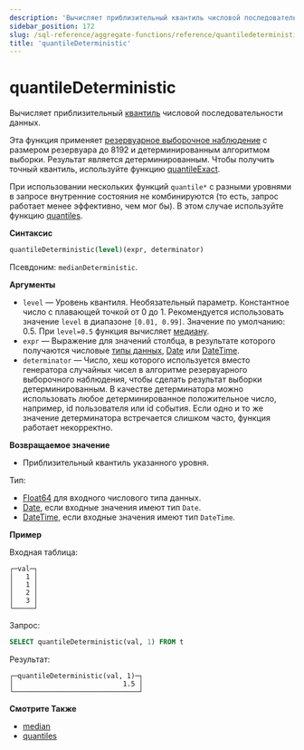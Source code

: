 ```yaml
---
description: 'Вычисляет приблизительный квантиль числовой последовательности данных.'
sidebar_position: 172
slug: /sql-reference/aggregate-functions/reference/quantiledeterministic
title: 'quantileDeterministic'
---
```



# quantileDeterministic

Вычисляет приблизительный [квантиль](https://en.wikipedia.org/wiki/Quantile) числовой последовательности данных.

Эта функция применяет [резервуарное выборочное наблюдение](https://en.wikipedia.org/wiki/Reservoir_sampling) с размером резервуара до 8192 и детерминированным алгоритмом выборки. Результат является детерминированным. Чтобы получить точный квантиль, используйте функцию [quantileExact](/sql-reference/aggregate-functions/reference/quantileexact#quantileexact).

При использовании нескольких функций `quantile*` с разными уровнями в запросе внутренние состояния не комбинируются (то есть, запрос работает менее эффективно, чем мог бы). В этом случае используйте функцию [quantiles](../../../sql-reference/aggregate-functions/reference/quantiles.md#quantiles).

**Синтаксис**

```sql
quantileDeterministic(level)(expr, determinator)
```

Псевдоним: `medianDeterministic`.

**Аргументы**

- `level` — Уровень квантиля. Необязательный параметр. Константное число с плавающей точкой от 0 до 1. Рекомендуется использовать значение `level` в диапазоне `[0.01, 0.99]`. Значение по умолчанию: 0.5. При `level=0.5` функция вычисляет [медиану](https://en.wikipedia.org/wiki/Median).
- `expr` — Выражение для значений столбца, в результате которого получаются числовые [типы данных](/sql-reference/data-types), [Date](../../../sql-reference/data-types/date.md) или [DateTime](../../../sql-reference/data-types/datetime.md).
- `determinator` — Число, хеш которого используется вместо генератора случайных чисел в алгоритме резервуарного выборочного наблюдения, чтобы сделать результат выборки детерминированным. В качестве детерминатора можно использовать любое детерминированное положительное число, например, id пользователя или id события. Если одно и то же значение детерминатора встречается слишком часто, функция работает некорректно.

**Возвращаемое значение**

- Приблизительный квантиль указанного уровня.

Тип:

- [Float64](../../../sql-reference/data-types/float.md) для входного числового типа данных.
- [Date](../../../sql-reference/data-types/date.md), если входные значения имеют тип `Date`.
- [DateTime](../../../sql-reference/data-types/datetime.md), если входные значения имеют тип `DateTime`.

**Пример**

Входная таблица:

```text
┌─val─┐
│   1 │
│   1 │
│   2 │
│   3 │
└─────┘
```

Запрос:

```sql
SELECT quantileDeterministic(val, 1) FROM t
```

Результат:

```text
┌─quantileDeterministic(val, 1)─┐
│                           1.5 │
└───────────────────────────────┘
```

**Смотрите Также**

- [median](/sql-reference/aggregate-functions/reference/median)
- [quantiles](../../../sql-reference/aggregate-functions/reference/quantiles.md#quantiles)
